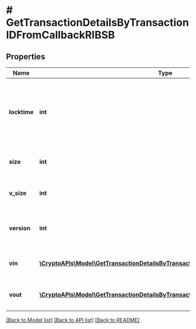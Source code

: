 # # GetTransactionDetailsByTransactionIDFromCallbackRIBSB

## Properties

Name | Type | Description | Notes
------------ | ------------- | ------------- | -------------
**locktime** | **int** | Represents the time at which a particular transaction can be added to the blockchain. |
**size** | **int** | Represents the total size of this transaction. |
**v_size** | **int** | Represents the virtual size of this transaction. |
**version** | **int** | Represents the transaction version number. |
**vin** | [**\CryptoAPIs\Model\GetTransactionDetailsByTransactionIDFromCallbackRIBSBVinInner[]**](GetTransactionDetailsByTransactionIDFromCallbackRIBSBVinInner.md) | Represents the transaction inputs. |
**vout** | [**\CryptoAPIs\Model\GetTransactionDetailsByTransactionIDRIBSBVoutInner[]**](GetTransactionDetailsByTransactionIDRIBSBVoutInner.md) | Represents the transaction outputs. |

[[Back to Model list]](../../README.md#models) [[Back to API list]](../../README.md#endpoints) [[Back to README]](../../README.md)
